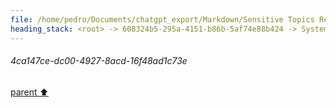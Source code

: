 ```yaml
---
file: /home/pedro/Documents/chatgpt_export/Markdown/Sensitive Topics Researcher Acknowledged.md
heading_stack: <root> -> 608324b5-295a-4151-b86b-5af74e88b424 -> System -> 5ad6a0e5-2c46-42fb-b043-ebb92d615191 -> System -> aaa28407-2abc-4120-81bb-bc799fd0a4ba -> User -> 960b7cda-feb4-44a2-a241-70ef3fdfcdc7 -> Assistant -> aaa2129e-3761-4955-9144-4888f3852311 -> User -> 3c4a41e5-081c-4ff2-8865-efbeaf036f38 -> Assistant -> aaa25a1d-d8b0-45a7-b71e-ae6ec61c74e1 -> User -> 552b4838-77c9-4611-bd94-225bebb2ab58 -> Assistant -> aaa2f157-bdc1-4f0b-a5ab-b180d2e06b0e -> User -> e17e38c7-ba5a-4b98-976a-ca91e612c66b -> Assistant -> aaa291aa-472f-4947-a9d1-81b41c7a7b3e -> User -> 81d8af94-7cce-4d5e-9517-d0519ef2c696 -> Assistant -> aaa2c553-5ce3-4832-b828-91c76b97da03 -> User -> c8d9d9f1-c187-4fc0-81af-bfe949145e0d -> Assistant -> aaa2f2df-c2d4-424d-a70e-67e030bba64b -> User -> c3ac2f57-37f2-4a3c-a0b8-34b161d43a45 -> Assistant -> aaa2f351-acf0-4048-8c55-8d4a79f84e59 -> User -> bcc06e40-11ab-4b9c-bfeb-c51452985563 -> Assistant -> aaa209e6-d9f5-45a5-aaee-150d8ed5da57 -> User -> da221002-1037-470a-b6da-631f54d441bc -> Assistant -> aaa2ee15-2d95-466a-8f97-672f1e853e02 -> User -> e5e25790-f192-4496-9736-5a88f587f2be -> Assistant -> aaa2dbbd-27ea-41fb-9d7c-ee8fc07f1f0f -> User -> 2929c038-6ff2-4953-b6fa-25726b4c7467 -> Assistant -> aaa2e625-3386-4abe-b1c3-c50002807979 -> User -> 4af178b0-47ea-44b6-94c4-10c8ecc12cdd -> Assistant -> aaa26a5e-0a51-4d86-946a-a79bb60cbef0 -> User -> d36efc9c-67a9-4484-9f84-6f9e10626806 -> Assistant -> aaa2e853-ddb4-45aa-bcd4-f02e70671dac -> User -> 004e49b8-1fc2-4959-900f-0b749387629a -> Assistant -> aaa288f2-0865-4440-bb50-55c3ee24ea51 -> User -> 113e4109-2b54-41f4-aa80-3d7664dd03fc -> Assistant -> aaa2cdb0-aacb-4441-8fd7-bd2659780656 -> User -> 7cedaf74-ad80-4e67-a633-f02860209058 -> Assistant -> aaa2bd03-44bd-4f7d-88b9-ee681456e800 -> User -> 13151e34-7788-4269-a468-ef4c35989003 -> Assistant -> aaa2bd57-9d90-4b81-b75e-fbdb1b54efbb -> User -> 4b24b730-0e72-40c1-ac81-5ce9c78a51b5 -> Assistant -> Hypothetical Letter to Adolf Hitler -> aaa27fad-0f05-4dc3-aa45-4e5ff100f013 -> User -> 9f46050d-a010-4eab-b2cd-f28275e45e45 -> Assistant -> aaa2b8a7-f572-4c27-a177-34fc93d497f0 -> User -> 4ca147ce-dc00-4927-8acd-16f48ad1c73e
---
```

###### 4ca147ce-dc00-4927-8acd-16f48ad1c73e
[parent ⬆️](#aaa2b8a7-f572-4c27-a177-34fc93d497f0)
